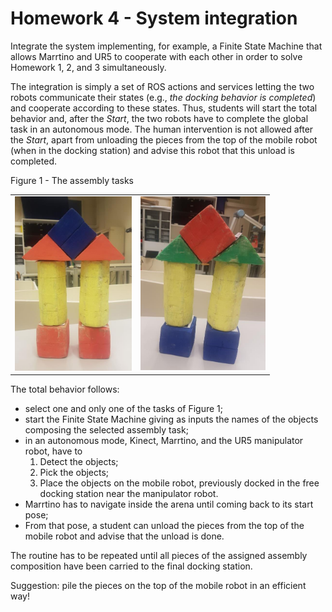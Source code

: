 # Homework 4 - System integration

Integrate the system implementing, for example, a Finite State Machine that allows Marrtino and UR5 to cooperate with
each other in order to solve Homework 1, 2, and 3 simultaneously.

The integration is simply a set of ROS actions and services letting the two robots communicate
their states (e.g., *the docking behavior is completed*) and cooperate according to these states. Thus,
students will start the total behavior and, after the *Start*, the two robots have to complete the global task
in an autonomous mode. The human intervention is not allowed after the *Start*, apart from unloading the
pieces from the top of the mobile robot (when in the docking station) and advise this robot that this
unload is completed.

<table>
<tr><td> <img src="ToyAssemblyTask1.png" width="187"></td><td> <img src="ToyAssemblyTask2.png" width="200"> </td></tr>
Figure 1 - The assembly tasks
</table>

The total behavior follows:

- select one and only one of the tasks of Figure 1;
- start the Finite State Machine giving as inputs the names of the objects composing the selected assembly task;
- in an autonomous mode, Kinect, Marrtino, and the UR5 manipulator robot,  have to
  1.  Detect the objects;
  2.  Pick the objects;
  3.  Place the objects on the mobile robot, previously docked in the free docking station near the
manipulator robot.
- Marrtino has to navigate inside the arena until coming back to its start pose;
- From that pose, a student can unload the pieces from the top of the mobile robot and advise
that the unload is done.

The routine has to be repeated until all pieces of the assigned assembly composition have been carried
to the final docking station.

Suggestion: pile the pieces on the top of the mobile robot in an efficient way!






